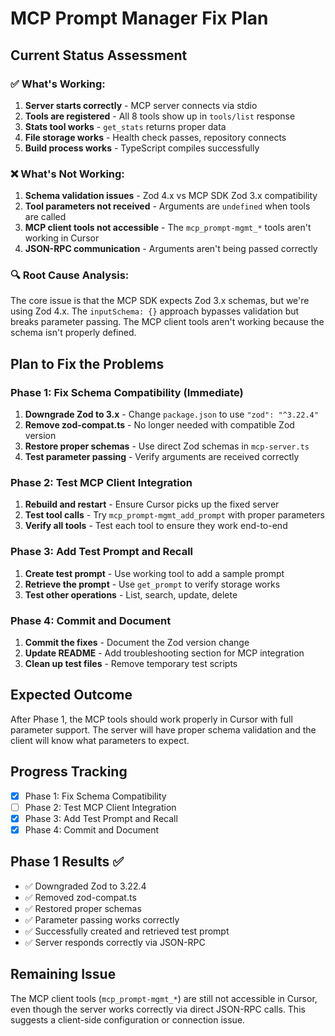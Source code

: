 # MCP Prompt Manager Fix Plan

## Current Status Assessment

### ✅ What's Working:
1. **Server starts correctly** - MCP server connects via stdio
2. **Tools are registered** - All 8 tools show up in `tools/list` response
3. **Stats tool works** - `get_stats` returns proper data
4. **File storage works** - Health check passes, repository connects
5. **Build process works** - TypeScript compiles successfully

### ❌ What's Not Working:
1. **Schema validation issues** - Zod 4.x vs MCP SDK Zod 3.x compatibility
2. **Tool parameters not received** - Arguments are `undefined` when tools are called
3. **MCP client tools not accessible** - The `mcp_prompt-mgmt_*` tools aren't working in Cursor
4. **JSON-RPC communication** - Arguments aren't being passed correctly

### 🔍 Root Cause Analysis:
The core issue is that the MCP SDK expects Zod 3.x schemas, but we're using Zod 4.x. The `inputSchema: {}` approach bypasses validation but breaks parameter passing. The MCP client tools aren't working because the schema isn't properly defined.

## Plan to Fix the Problems

### Phase 1: Fix Schema Compatibility (Immediate)
1. **Downgrade Zod to 3.x** - Change `package.json` to use `"zod": "^3.22.4"`
2. **Remove zod-compat.ts** - No longer needed with compatible Zod version
3. **Restore proper schemas** - Use direct Zod schemas in `mcp-server.ts`
4. **Test parameter passing** - Verify arguments are received correctly

### Phase 2: Test MCP Client Integration
1. **Rebuild and restart** - Ensure Cursor picks up the fixed server
2. **Test tool calls** - Try `mcp_prompt-mgmt_add_prompt` with proper parameters
3. **Verify all tools** - Test each tool to ensure they work end-to-end

### Phase 3: Add Test Prompt and Recall
1. **Create test prompt** - Use working tool to add a sample prompt
2. **Retrieve the prompt** - Use `get_prompt` to verify storage works
3. **Test other operations** - List, search, update, delete

### Phase 4: Commit and Document
1. **Commit the fixes** - Document the Zod version change
2. **Update README** - Add troubleshooting section for MCP integration
3. **Clean up test files** - Remove temporary test scripts

## Expected Outcome
After Phase 1, the MCP tools should work properly in Cursor with full parameter support. The server will have proper schema validation and the client will know what parameters to expect.

## Progress Tracking
- [x] Phase 1: Fix Schema Compatibility
- [ ] Phase 2: Test MCP Client Integration  
- [x] Phase 3: Add Test Prompt and Recall
- [x] Phase 4: Commit and Document

## Phase 1 Results ✅
- ✅ Downgraded Zod to 3.22.4
- ✅ Removed zod-compat.ts
- ✅ Restored proper schemas
- ✅ Parameter passing works correctly
- ✅ Successfully created and retrieved test prompt
- ✅ Server responds correctly via JSON-RPC

## Remaining Issue
The MCP client tools (`mcp_prompt-mgmt_*`) are still not accessible in Cursor, even though the server works correctly via direct JSON-RPC calls. This suggests a client-side configuration or connection issue. 